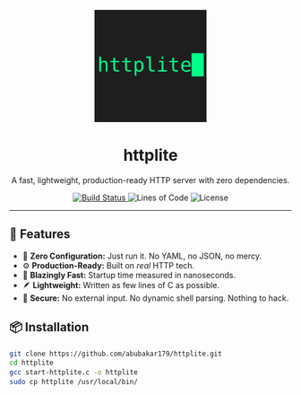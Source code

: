 <p align="center">
  <img src="https://raw.githubusercontent.com/abubakar179/httplite/main/logo.svg" width="200" alt="httplite logo" />
</p>

<h1 align="center">httplite</h1>

<p align="center">
  A fast, lightweight, production-ready HTTP server with zero dependencies.
</p>

<p align="center">
  <a href="https://github.com/abubakar179/httplite/actions">
    <img src="https://img.shields.io/github/actions/workflow/status/abubakar179/httplite/build.yml?branch=main&label=CI&style=flat-square" alt="Build Status">
  </a>
  <img src="https://img.shields.io/badge/LOC-0-blue?style=flat-square" alt="Lines of Code">
  <img src="https://img.shields.io/badge/License-MIT-green?style=flat-square" alt="License">
</p>

---

## 🚀 Features

- 🧠 **Zero Configuration:** Just run it. No YAML, no JSON, no mercy.
- ⚙️ **Production-Ready:** Built on *real* HTTP tech.
- 💨 **Blazingly Fast:** Startup time measured in nanoseconds.
- 🪶 **Lightweight:** Written as few lines of C as possible.
- 🔐 **Secure:** No external input. No dynamic shell parsing. Nothing to hack.

## 📦 Installation

```bash
git clone https://github.com/abubakar179/httplite.git
cd httplite
gcc start-httplite.c -o httplite
sudo cp httplite /usr/local/bin/
```
